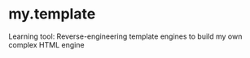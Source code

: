 # my.template
Learning tool: Reverse-engineering template engines to build my own complex HTML engine
